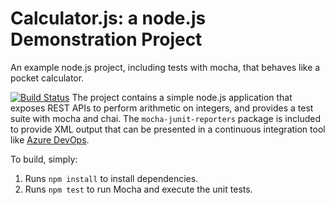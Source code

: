 Calculator.js: a node.js Demonstration Project
==============================================
An example node.js project, including tests with mocha, that behaves like
a pocket calculator.

[![Build Status](https://dev.azure.com/muhammadaz400/Version%20Controlling%20with%20Git%20in%20Azure%20Repos/_apis/build/status/muhammadaz400.calculator?branchName=master)](https://dev.azure.com/muhammadaz400/Version%20Controlling%20with%20Git%20in%20Azure%20Repos/_build/latest?definitionId=6&branchName=master)
The project contains a simple node.js application that exposes REST APIs
to perform arithmetic on integers, and provides a test suite with mocha
and chai.  The `mocha-junit-reporters` package is included to provide XML
output that can be presented in a continuous integration tool like
[Azure DevOps](https://azure.com/devops).

To build, simply:

1. Runs `npm install` to install dependencies.
2. Runs `npm test` to run Mocha and execute the unit tests.

